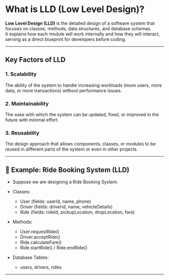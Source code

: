 # What is LLD (Low Level Design)?

**Low Level Design (LLD)** is the detailed design of a software system that focuses on classes, methods, data structures, and database schemas.  
It explains how each module will work internally and how they will interact, serving as a direct blueprint for developers before coding.

---

## Key Factors of LLD

### 1. Scalability
The ability of the system to handle increasing workloads (more users, more data, or more transactions) without performance issues.

### 2. Maintainability
The ease with which the system can be updated, fixed, or improved in the future with minimal effort.

### 3. Reusability
The design approach that allows components, classes, or modules to be reused in different parts of the system or even in other projects.

---

## 🚖 Example: Ride Booking System (LLD)

- Suppose we are designing a Ride Booking System.

- Classes:
  - User (fields: userId, name, phone)
  - Driver (fields: driverId, name, vehicleDetails)
  - Ride (fields: rideId, pickupLocation, dropLocation, fare)

- Methods:
  - User.requestRide()
  - Driver.acceptRide()
  - Ride.calculateFare()
  - Ride.startRide() / Ride.endRide()

- Database Tables:
  - users, drivers, rides

---









